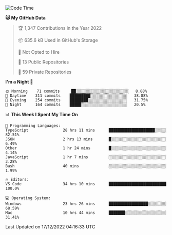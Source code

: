 <!--START_SECTION:waka-->
![Code Time](http://img.shields.io/badge/Code%20Time-3%2C395%20hrs%2055%20mins-blue)

**🐱 My GitHub Data** 

> 🏆 1,347 Contributions in the Year 2022
 > 
> 📦 635.6 kB Used in GitHub's Storage 
 > 
> 🚫 Not Opted to Hire
 > 
> 📜 13 Public Repositories 
 > 
> 🔑 59 Private Repositories  
 > 
**I'm a Night 🦉** 

```text
🌞 Morning    71 commits     ██░░░░░░░░░░░░░░░░░░░░░░░   8.88% 
🌆 Daytime    311 commits    █████████░░░░░░░░░░░░░░░░   38.88% 
🌃 Evening    254 commits    ████████░░░░░░░░░░░░░░░░░   31.75% 
🌙 Night      164 commits    █████░░░░░░░░░░░░░░░░░░░░   20.5%

```


📊 **This Week I Spent My Time On** 

```text
💬 Programming Languages: 
TypeScript               28 hrs 11 mins      ████████████████████░░░░░   82.51% 
JSON                     2 hrs 13 mins       █░░░░░░░░░░░░░░░░░░░░░░░░   6.49% 
Other                    1 hr 24 mins        █░░░░░░░░░░░░░░░░░░░░░░░░   4.14% 
JavaScript               1 hr 7 mins         ░░░░░░░░░░░░░░░░░░░░░░░░░   3.28% 
Bash                     40 mins             ░░░░░░░░░░░░░░░░░░░░░░░░░   1.99%

🔥 Editors: 
VS Code                  34 hrs 10 mins      █████████████████████████   100.0%

💻 Operating System: 
Windows                  23 hrs 26 mins      █████████████████░░░░░░░░   68.59% 
Mac                      10 hrs 44 mins      ███████░░░░░░░░░░░░░░░░░░   31.41%

```


 Last Updated on 17/12/2022 04:16:33 UTC
<!--END_SECTION:waka-->

